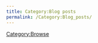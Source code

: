 ```yaml
---
title: Category:Blog posts
permalink: /Category:Blog_posts/
---
```


[Category:Browse](Category:Browse "wikilink")